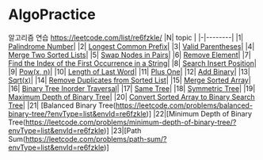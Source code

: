 # AlgoPractice
알고리즘 연습 
https://leetcode.com/list/re6fzkle/ 
|N| topic |
|-|--------|
|1| [Palindrome Number](https://leetcode.com/problems/palindrome-number/?envType=list&envId=re6fzkle)|
|2| [Longest Common Prefix](https://leetcode.com/problems/longest-common-prefix/?envType=list&envId=re6fzkle)|
|3| [Valid Parentheses](https://leetcode.com/problems/valid-parentheses/?envType=list&envId=re6fzkle)|
|4| [Merge Two Sorted Lists](https://leetcode.com/problems/merge-two-sorted-lists/?envType=list&envId=re6fzkle)|
|5| [Swap Nodes in Pairs](https://leetcode.com/problems/swap-nodes-in-pairs/?envType=list&envId=re6fzkle)|
|6| [Remove Element](https://leetcode.com/problems/remove-element/?envType=list&envId=re6fzkle)|
|7| [Find the Index of the First Occurrence in a String](https://leetcode.com/problems/find-the-index-of-the-first-occurrence-in-a-string/?envType=list&envId=re6fzkle)|
|8| [Search Insert Position](https://leetcode.com/problems/search-insert-position/?envType=list&envId=re6fzkle)|
|9| [Pow(x, n)](https://leetcode.com/problems/powx-n/?envType=list&envId=re6fzkle)|
|10| [Length of Last Word](https://leetcode.com/problems/length-of-last-word/?envType=list&envId=re6fzkle)|
|11| [Plus One](https://leetcode.com/problems/plus-one/?envType=list&envId=re6fzkle)|
|12| [Add Binary](https://leetcode.com/problems/add-binary/?envType=list&envId=re6fzkle)|
|13| [Sqrt(x)](https://leetcode.com/problems/sqrtx/?envType=list&envId=re6fzkle)|
|14| [Remove Duplicates from Sorted List](https://leetcode.com/problems/remove-duplicates-from-sorted-list/?envType=list&envId=re6fzkle)|
|15| [Merge Sorted Array](https://leetcode.com/problems/merge-sorted-array/?envType=list&envId=re6fzkle)|
|16| [Binary Tree Inorder Traversal](https://leetcode.com/problems/binary-tree-inorder-traversal/?envType=list&envId=re6fzkle)|
|17| [Same Tree](https://leetcode.com/problems/same-tree/?envType=list&envId=re6fzkle)|
|18| [Symmetric Tree](https://leetcode.com/problems/symmetric-tree/?envType=list&envId=re6fzkle)|
|19| [Maximum Depth of Binary Tree](https://leetcode.com/problems/maximum-depth-of-binary-tree/?envType=list&envId=re6fzkle)|
|20| [Convert Sorted Array to Binary Search Tree](https://leetcode.com/problems/convert-sorted-array-to-binary-search-tree/?envType=list&envId=re6fzkle)|
|21| [Balanced Binary Tree(https://leetcode.com/problems/balanced-binary-tree/?envType=list&envId=re6fzkle)]
|22|[Minimum Depth of Binary Tree(https://leetcode.com/problems/minimum-depth-of-binary-tree/?envType=list&envId=re6fzkle)]
|23|[Path Sum(https://leetcode.com/problems/path-sum/?envType=list&envId=re6fzkle)]
